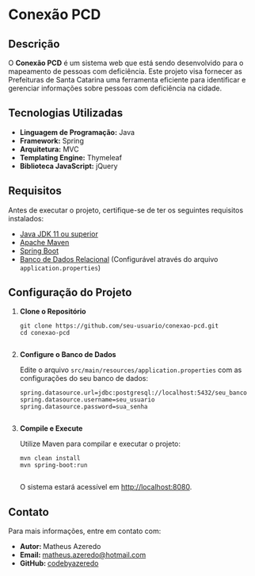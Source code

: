   <h1>Conexão PCD</h1>
    <h2>Descrição</h2>
    <p>
        O <strong>Conexão PCD</strong> é um sistema web que está sendo desenvolvido para o mapeamento de pessoas com deficiência. Este projeto visa fornecer as Prefeituras de Santa Catarina uma ferramenta eficiente para identificar e gerenciar informações sobre pessoas com deficiência na cidade.
    </p>
    <h2>Tecnologias Utilizadas</h2>
    <ul>
        <li><strong>Linguagem de Programação:</strong> Java</li>
        <li><strong>Framework:</strong> Spring</li>
        <li><strong>Arquitetura:</strong> MVC</li>
        <li><strong>Templating Engine:</strong> Thymeleaf</li>
        <li><strong>Biblioteca JavaScript:</strong> jQuery</li>
    </ul>
    <h2>Requisitos</h2>
    <p>Antes de executar o projeto, certifique-se de ter os seguintes requisitos instalados:</p>
    <ul>
        <li><a href="https://www.oracle.com/java/technologies/javase-jdk11-downloads.html" target="_blank">Java JDK 11 ou superior</a></li>
        <li><a href="https://maven.apache.org/download.cgi" target="_blank">Apache Maven</a></li>
        <li><a href="https://spring.io/projects/spring-boot" target="_blank">Spring Boot</a></li>
        <li><a href="https://www.postgresql.org/download/" target="_blank">Banco de Dados Relacional</a> (Configurável através do arquivo <code>application.properties</code>)</li>
    </ul>
    <h2>Configuração do Projeto</h2>
    <ol>
        <li><strong>Clone o Repositório</strong>
            <pre><code>git clone https://github.com/seu-usuario/conexao-pcd.git
cd conexao-pcd
            </code></pre>
        </li>
        <li><strong>Configure o Banco de Dados</strong>
            <p>Edite o arquivo <code>src/main/resources/application.properties</code> com as configurações do seu banco de dados:</p>
            <pre><code>spring.datasource.url=jdbc:postgresql://localhost:5432/seu_banco
spring.datasource.username=seu_usuario
spring.datasource.password=sua_senha
            </code></pre>
        </li>
        <li><strong>Compile e Execute</strong>
            <p>Utilize Maven para compilar e executar o projeto:</p>
            <pre><code>mvn clean install
mvn spring-boot:run
            </code></pre>
            <p>O sistema estará acessível em <a href="http://localhost:8080" target="_blank">http://localhost:8080</a>.</p>
        </li>
    </ol>
    <h2>Contato</h2>
    <p>Para mais informações, entre em contato com:</p>
    <ul>
        <li><strong>Autor: </strong>Matheus Azeredo</li>
        <li><strong>Email: </strong> <a href="mailto:matheus.azeredo@hotmail.com">matheus.azeredo@hotmail.com</a></li>
        <li><strong>GitHub: </strong> <a href="https://github.com/codebyazeredo" target="_blank">codebyazeredo</a></li>
    </ul>
